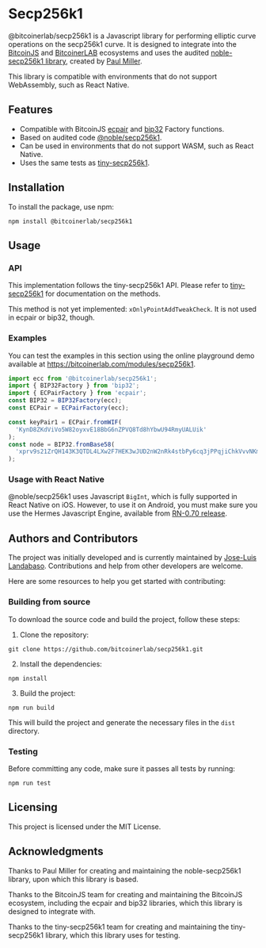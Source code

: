 <!--Related:
https://github.com/paulmillr/noble-secp256k1/issues/73
https://github.com/bitcoinjs/ecpair/issues/13
https://github.com/bitcoinjs/ecpair/pull/11
https://github.com/bitcoinjs/tiny-secp256k1/issues/91
https://github.com/bitcoinjs/tiny-secp256k1/issues/84#issuecomment-1210013688
Test this: https://github.com/spsina/bip47
-->

# Secp256k1

@bitcoinerlab/secp256k1 is a Javascript library for performing elliptic curve operations on the secp256k1 curve. It is designed to integrate into the [BitcoinJS](https://github.com/bitcoinjs) and [BitcoinerLAB](https://bitcoinerlab.com) ecosystems and uses the audited [noble-secp256k1 library](https://github.com/paulmillr/noble-secp256k1), created by [Paul Miller](https://paulmillr.com/noble/).

 This library is compatible with environments that do not support WebAssembly, such as React Native.

## Features

- Compatible with BitcoinJS [ecpair](https://github.com/bitcoinjs/ecpair) and [bip32](https://github.com/bitcoinjs/bip32) Factory functions.
- Based on audited code [@noble/secp256k1](https://github.com/paulmillr/noble-secp256k1).
- Can be used in environments that do not support WASM, such as React Native.
- Uses the same tests as [tiny-secp256k1](https://github.com/bitcoinjs/tiny-secp256k1).

## Installation

To install the package, use npm:

```
npm install @bitcoinerlab/secp256k1
```

## Usage

### API

This implementation follows the tiny-secp256k1 API. Please refer to [tiny-secp256k1](https://github.com/bitcoinjs/tiny-secp256k1#documentation) for documentation on the methods.

This method is not yet implemented: `xOnlyPointAddTweakCheck`. It is not used in ecpair or bip32, though.

### Examples

You can test the examples in this section using the online playground demo available at https://bitcoinerlab.com/modules/secp256k1.

```javascript
import ecc from '@bitcoinerlab/secp256k1';
import { BIP32Factory } from 'bip32';
import { ECPairFactory } from 'ecpair';
const BIP32 = BIP32Factory(ecc);
const ECPair = ECPairFactory(ecc);

const keyPair1 = ECPair.fromWIF(
  'KynD8ZKdViVo5W82oyxvE18BbG6nZPVQ8Td8hYbwU94RmyUALUik'
);
const node = BIP32.fromBase58(
  'xprv9s21ZrQH143K3QTDL4LXw2F7HEK3wJUD2nW2nRk4stbPy6cq3jPPqjiChkVvvNKmPGJxWUtg6LnF5kejMRNNU3TGtRBeJgk33yuGBxrMPHi'
);
```

### Usage with React Native

@noble/secp256k1 uses Javascript `BigInt`, which is fully supported in React Native on iOS. However, to use it on Android, you must make sure you use the Hermes Javascript Engine, available from [RN-0.70 release](https://github.com/facebook/hermes/issues/510).

## Authors and Contributors

The project was initially developed and is currently maintained by [Jose-Luis Landabaso](https://github.com/landabaso). Contributions and help from other developers are welcome.

Here are some resources to help you get started with contributing:

### Building from source

To download the source code and build the project, follow these steps:

1. Clone the repository:

```
git clone https://github.com/bitcoinerlab/secp256k1.git
```

2. Install the dependencies:

```
npm install
```

3. Build the project:

```
npm run build
```

This will build the project and generate the necessary files in the `dist` directory.

### Testing

Before committing any code, make sure it passes all tests by running:

```
npm run test
```

## Licensing

This project is licensed under the MIT License.

## Acknowledgments

Thanks to Paul Miller for creating and maintaining the noble-secp256k1 library, upon which this library is based.

Thanks to the BitcoinJS team for creating and maintaining the BitcoinJS ecosystem, including the ecpair and bip32 libraries, which this library is designed to integrate with.

Thanks to the tiny-secp256k1 team for creating and maintaining the tiny-secp256k1 library, which this library uses for testing.
